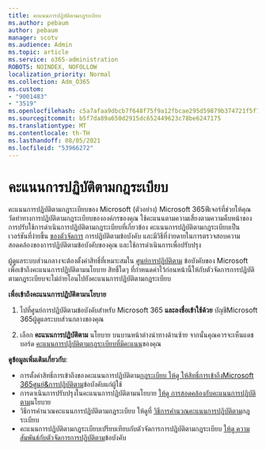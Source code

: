 ```yaml
---
title: คะแนนการปฏิบัติตามกฎระเบียบ
ms.author: pebaum
author: pebaum
manager: scotv
ms.audience: Admin
ms.topic: article
ms.service: o365-administration
ROBOTS: NOINDEX, NOFOLLOW
localization_priority: Normal
ms.collection: Adm_O365
ms.custom:
- "9001483"
- "3519"
ms.openlocfilehash: c5a7afaa9dbcb7f648f75f9a12fbcae295d59879b374721f5f7156b2d8c06d62
ms.sourcegitcommit: b5f7da89a650d2915dc652449623c78be6247175
ms.translationtype: MT
ms.contentlocale: th-TH
ms.lasthandoff: 08/05/2021
ms.locfileid: "53966272"
---
```

# <a name="compliance-score"></a>คะแนนการปฏิบัติตามกฎระเบียบ

คะแนนการปฏิบัติตามกฎระเบียบของ Microsoft (ตัวอย่าง) Microsoft 365ฟีเจอร์ที่ช่วยให้คุณวัดท่าทางการปฏิบัติตามกฎระเบียบขององค์กรของคุณ ใช้คะแนนตามความเสี่ยงตามความคืบหน้าของการปรับใช้การดําเนินการปฏิบัติตามกฎระเบียบที่เกี่ยวข้อง   คะแนนการปฏิบัติตามกฎระเบียบเป็นเวอร์ชันที่ง่ายขึ้น [ของตัวจัดการ](https://docs.microsoft.com/microsoft-365/compliance/compliance-manager-overview) การปฏิบัติตามข้อบังคับ และมีวิธีที่ง่ายดายในการตรวจสอบความสอดคล้องของการปฏิบัติตามข้อบังคับของคุณ และใช้การดําเนินการเพื่อปรับปรุง 

ผู้ดูแลระบบส่วนกลางจะต้องตั้งค่าสิทธิ์ที่เหมาะสมใน [ศูนย์การปฏิบัติตาม](https://docs.microsoft.com/microsoft-365/security/office-365-security/permissions-in-the-security-and-compliance-center) ข้อบังคับของ Microsoft เพื่อเข้าถึงคะแนนการปฏิบัติตามนโยบาย  สิทธิ์ใดๆ ที่กําหนดค่าไว้ก่อนหน้านี้ให้กับตัวจัดการการปฏิบัติตามกฎระเบียบจะไม่ถ่ายโอนไปยังคะแนนการปฏิบัติตามกฎระเบียบ

**เพื่อเข้าถึงคะแนนการปฏิบัติตามนโยบาย**

1. ไปที่ศูนย์การปฏิบัติตามข้อบังคับสําหรับ Microsoft 365 **และลงชื่อเข้าใช้ด้วย** บัญชีMicrosoft 365ผู้ดูแลระบบส่วนกลางของคุณ

2. เลือก **คะแนนการปฏิบัติตาม** นโยบาย บนบานหน้าต่างนําทางด้านซ้าย จากนั้นคุณควรจะเห็นแดชบอร์ด [คะแนนการปฏิบัติตามกฎระเบียบที่มีคะแนน](https://docs.microsoft.com/microsoft-365/compliance/compliance-score-setup#understand-the-compliance-score-dashboard)ของคุณ
 

**ดูข้อมูลเพิ่มเติมเกี่ยวกับ**:

- การตั้งค่าสิทธิ์การเข้าถึงของคะแนนการปฏิบัติตาม[กฎระเบียบ ให้ดู ให้สิทธิ์การเข้าถึงMicrosoft 365ศูนย์&การปฏิบัติตาม](https://docs.microsoft.com/microsoft-365/security/office-365-security/grant-access-to-the-security-and-compliance-center)ข้อบังคับแก่ผู้ใช้
- การดาเนินการปรับปรุงในคะแนนการปฏิบัติตามนโยบาย  [ให้ดู การสอดคล้องกับคะแนนการปฏิบัติตาม](https://docs.microsoft.com/microsoft-365/compliance/working-with-compliance-score)นโยบาย
- วิธีการคํานวณคะแนนการปฏิบัติตามกฎระเบียบ ให้ดูที่ [วิธีการคํานวณคะแนนการปฏิบัติตาม](https://docs.microsoft.com/microsoft-365/compliance/compliance-score-methodology)กฎระเบียบ
- คะแนนการปฏิบัติตามกฎระเบียบเปรียบเทียบกับตัวจัดการการปฏิบัติตามกฎระเบียบ [ให้ดู ความสัมพันธ์กับตัวจัดการการปฏิบัติตาม](https://docs.microsoft.com/microsoft-365/compliance/compliance-score#relationship-to-compliance-manager)ข้อบังคับ


